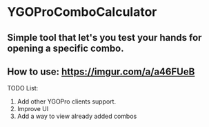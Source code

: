# YGOProComboCalculator
## Simple tool that let's you test your hands for opening a specific combo.

## How to use: https://imgur.com/a/a46FUeB

TODO List:
1) Add other YGOPro clients support.
2) Improve UI
3) Add a way to view already added combos
